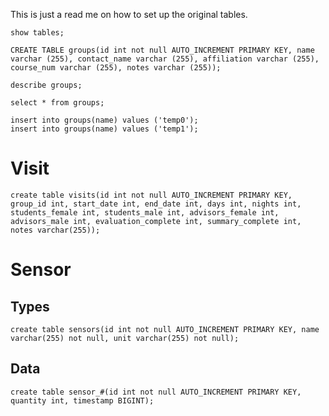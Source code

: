 This is just a read me on how to set up the original tables.

```
show tables;
```


```
CREATE TABLE groups(id int not null AUTO_INCREMENT PRIMARY KEY, name varchar (255), contact_name varchar (255), affiliation varchar (255), course_num varchar (255), notes varchar (255));
```

```
describe groups;
```
```
select * from groups;
```

```
insert into groups(name) values ('temp0');
insert into groups(name) values ('temp1');
```

# Visit
```
create table visits(id int not null AUTO_INCREMENT PRIMARY KEY, group_id int, start_date int, end_date int, days int, nights int, students_female int, students_male int, advisors_female int, advisors_male int, evaluation_complete int, summary_complete int, notes varchar(255));
```

# Sensor

## Types

```
create table sensors(id int not null AUTO_INCREMENT PRIMARY KEY, name varchar(255) not null, unit varchar(255) not null);
```

## Data
```
create table sensor_#(id int not null AUTO_INCREMENT PRIMARY KEY, quantity int, timestamp BIGINT);
```
